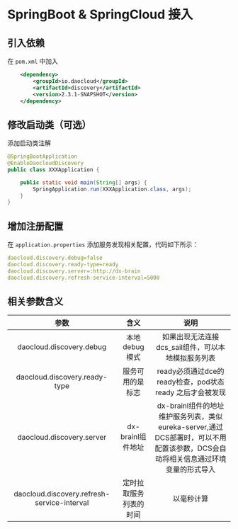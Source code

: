 # SpringBoot & SpringCloud 接入

## 引入依赖

在 `pom.xml` 中加入

```xml
    <dependency>
        <groupId>io.daocloud</groupId>
        <artifactId>discovery</artifactId>
        <version>2.3.1-SNAPSHOT</version>
    </dependency>
```

## 修改启动类（可选）

添加启动类注解

```java
@SpringBootApplication
@EnableDaocloudDiscovery
public class XXXApplication {

    public static void main(String[] args) {
        SpringApplication.run(XXXApplication.class, args);
    }
}
```

## 增加注册配置

在 `application.properties` 添加服务发现相关配置，代码如下所示：

```yaml
daocloud.discovery.debug=false
daocloud.discovery.ready-type=ready
daocloud.discovery.server=:http://dx-brain
daocloud.discovery.refresh-service-interval=5000
```

## 相关参数含义
|参数|含义|说明
|:---:|:---:|:---:|
|daocloud.discovery.debug|本地debug模式|如果出现无法连接dcs_sail组件，可以本地模拟服务列表|
|daocloud.discovery.ready-type|服务可用的是标志|ready必须通过dce的ready检查，pod状态ready 之后才会被发现|
|daocloud.discovery.server|dx-brainl组件地址|dx-brainl组件的地址维护服务列表，类似eureka-server,通过DCS部署时，可以不用配置该参数，DCS会自动将相关信息通过环境变量的形式导入|
|daocloud.discovery.refresh-service-interval|定时拉取服务列表的时间|以毫秒计算|
